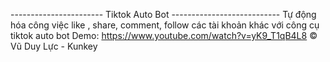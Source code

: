 ----------------------- Tiktok Auto Bot ---------------------------
Tự động hóa công việc like , share, comment, follow các tài khoản khác với công cụ tiktok auto bot
Demo: https://www.youtube.com/watch?v=yK9_T1qB4L8
© Vũ Duy Lực - Kunkey